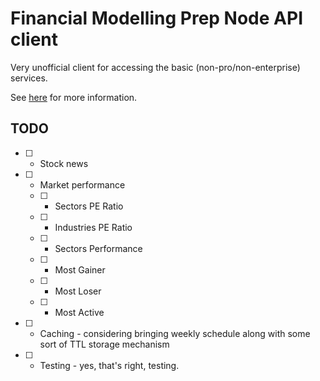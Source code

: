 # Financial Modelling Prep Node API client

Very unofficial client for accessing the basic (non-pro/non-enterprise) services.

See [here](https://site.financialmodelingprep.com/developer/docs) for more information.

## TODO

- [ ] - Stock news
- [ ] - Market performance
  - [ ] - Sectors PE Ratio
  - [ ] - Industries PE Ratio
  - [ ] - Sectors Performance
  - [ ] - Most Gainer
  - [ ] - Most Loser
  - [ ] - Most Active
- [ ] - Caching - considering bringing weekly schedule along with some sort of TTL storage mechanism
- [ ] - Testing - yes, that's right, testing.
